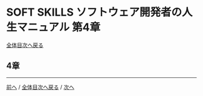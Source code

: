 # SOFT SKILLS ソフトウェア開発者の人生マニュアル 第4章
[全体目次へ戻る](index.md)

## 4章

***

[前へ](c3.md) /
[全体目次へ戻る](index.md) /
[次へ](c5.md)
